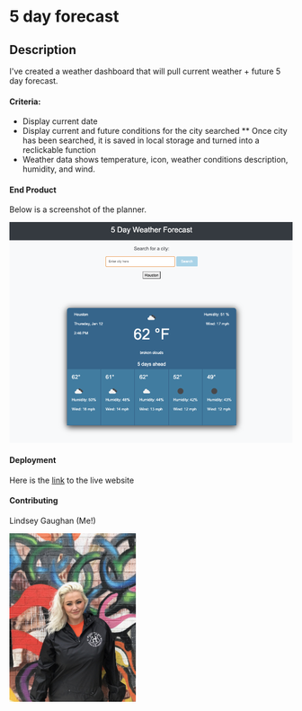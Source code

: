 # 5 day forecast

## Description

I've created a weather dashboard that will pull current weather + future 5 day forecast.

#### Criteria:

* Display current date
* Display current and future conditions for the city searched
** Once city has been searched, it is saved in local storage and turned into a reclickable function
* Weather data shows temperature, icon, weather conditions description, humidity, and wind.


#### End Product 
Below is a screenshot of the planner.


<!-- screenshots -->
![screenshot1 of weather dashboard](assets/5%20Day%20Weather%20Forescat%20Screenshot.png)

<!-- link -->
#### Deployment
Here is the [link](https://gaughanln.github.io/5dayForecast/) to the live website

#### Contributing
Lindsey Gaughan (Me!) 

<img src="./assets/gaughanln.jpg" alt="Lindsey Gaughan - Me!" style="height:300px;" /> 